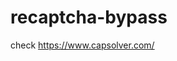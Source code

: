# recaptcha-bypass
check https://www.capsolver.com/ 



















                                                                             